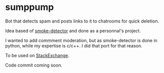 # sumppump
Bot that detects spam and posts links to it to chatrooms for quick deletion. 

Idea based of <a href="https://github.com/Charcoal-SE/SmokeDetector">smoke-detector</a> and done as a personnal's project. 

I wanted to add commment moderation, but as smoke-detector is done in python, while my expertise is c/c++. I did that port for that reason.

To be used on <a href="https://stackexchange.com/">StackExchange</a>.

Code commit coming soon.
